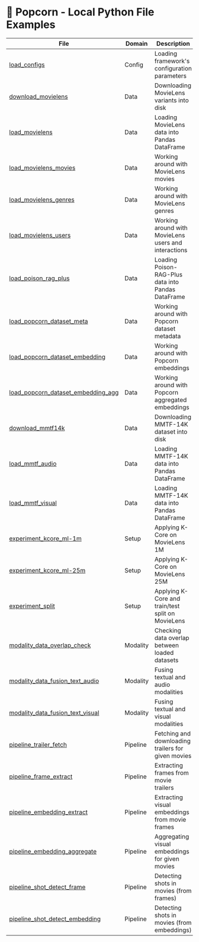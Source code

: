 # 🍿 Popcorn - Local Python File Examples

| File                                                                                         | Domain   | Description                                          |
| -------------------------------------------------------------------------------------------- | -------- | ---------------------------------------------------- |
| [load_configs](/examples/python/load_configs.py)                                             | Config   | Loading framework's configuration parameters         |
| [download_movielens](/examples/python/download_movielens.py)                                 | Data     | Downloading MovieLens variants into disk             |
| [load_movielens](/examples/python/load_movielens.py)                                         | Data     | Loading MovieLens data into Pandas DataFrame         |
| [load_movielens_movies](/examples/python/load_movielens_movies.py)                           | Data     | Working around with MovieLens movies                 |
| [load_movielens_genres](/examples/python/load_movielens_genres.py)                           | Data     | Working around with MovieLens genres                 |
| [load_movielens_users](/examples/python/load_movielens_users.py)                             | Data     | Working around with MovieLens users and interactions |
| [load_poison_rag_plus](/examples/python/load_poison_rag_plus.py)                             | Data     | Loading Poison-RAG-Plus data into Pandas DataFrame   |
| [load_popcorn_dataset_meta](/examples/python/load_popcorn_dataset_meta.py)                   | Data     | Working around with Popcorn dataset metadata         |
| [load_popcorn_dataset_embedding](/examples/python/load_popcorn_dataset_embedding.py)         | Data     | Working around with Popcorn embeddings               |
| [load_popcorn_dataset_embedding_agg](/examples/python/load_popcorn_dataset_embedding_agg.py) | Data     | Working around with Popcorn aggregated embeddings    |
| [download_mmtf14k](/examples/python/download_mmtf14k.py)                                     | Data     | Downloading MMTF-14K dataset into disk               |
| [load_mmtf_audio](/examples/python/load_mmtf_audio.py)                                       | Data     | Loading MMTF-14K data into Pandas DataFrame          |
| [load_mmtf_visual](/examples/python/load_mmtf_visual.py)                                     | Data     | Loading MMTF-14K data into Pandas DataFrame          |
| [experiment_kcore_ml-1m](/examples/python/experiment_kcore_ml-1m.py)                         | Setup    | Applying K-Core on MovieLens 1M                      |
| [experiment_kcore_ml-25m](/examples/python/experiment_kcore_ml-25m.py)                       | Setup    | Applying K-Core on MovieLens 25M                     |
| [experiment_split](/examples/python/experiment_split.py)                                     | Setup    | Applying K-Core and train/test split on MovieLens    |
| [modality_data_overlap_check](/examples/python/modality_data_overlap_check.py)               | Modality | Checking data overlap between loaded datasets        |
| [modality_data_fusion_text_audio](/examples/python/modality_data_fusion_text_audio.py)       | Modality | Fusing textual and audio modalities                  |
| [modality_data_fusion_text_visual](/examples/python/modality_data_fusion_text_visual.py)     | Modality | Fusing textual and visual modalities                 |
| [pipeline_trailer_fetch](/examples/python/pipeline_trailer_fetch.py)                         | Pipeline | Fetching and downloading trailers for given movies   |
| [pipeline_frame_extract](/examples/python/pipeline_frame_extract.py)                         | Pipeline | Extracting frames from movie trailers                |
| [pipeline_embedding_extract](/examples/python/pipeline_embedding_extract.py)                 | Pipeline | Extracting visual embeddings from movie frames       |
| [pipeline_embedding_aggregate](/examples/python/pipeline_embedding_aggregate.py)             | Pipeline | Aggregating visual embeddings for given movies       |
| [pipeline_shot_detect_frame](/examples/python/pipeline_shot_detect_frame.py)                 | Pipeline | Detecting shots in movies (from frames)              |
| [pipeline_shot_detect_embedding](/examples/python/pipeline_shot_detect_embedding.py)         | Pipeline | Detecting shots in movies (from embeddings)          |
